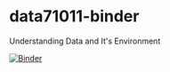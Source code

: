 # data71011-binder
Understanding Data and It's Environment

[![Binder](https://mybinder.org/badge_logo.svg)](https://mybinder.org/v2/gh/piyushsinghoffice/data71011-binder.git/HEAD)
